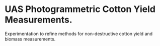 # UAS Photogrammetric Cotton Yield Measurements.
Experimentation to refine methods for non-destructive cotton yield and biomass measurements.